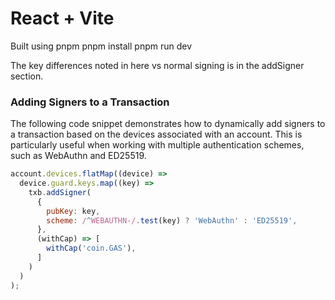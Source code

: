 # React + Vite

Built using pnpm
pnpm install
pnpm run dev


The key differences noted in here vs normal signing is in the addSigner section.  

### Adding Signers to a Transaction

The following code snippet demonstrates how to dynamically add signers to a transaction based on the devices associated with an account. This is particularly useful when working with multiple authentication schemes, such as WebAuthn and ED25519.

```javascript
account.devices.flatMap((device) =>
  device.guard.keys.map((key) =>
    txb.addSigner(
      {
        pubKey: key,
        scheme: /^WEBAUTHN-/.test(key) ? 'WebAuthn' : 'ED25519',
      },
      (withCap) => [
        withCap('coin.GAS'),
      ]
    )
  )
);
